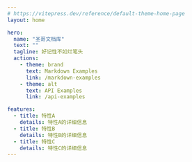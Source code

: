 ```yaml
---
# https://vitepress.dev/reference/default-theme-home-page
layout: home

hero:
  name: "圣哥文档库"
  text: ""
  tagline: 好记性不如烂笔头
  actions:
    - theme: brand
      text: Markdown Examples
      link: /markdown-examples
    - theme: alt
      text: API Examples
      link: /api-examples

features:
  - title: 特性A
    details: 特性A的详细信息
  - title: 特性B
    details: 特性B的详细信息
  - title: 特性C
    details: 特性C的详细信息
---
```



